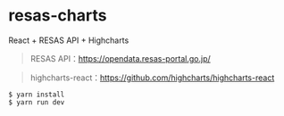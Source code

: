# resas-charts

React + RESAS API + Highcharts

> RESAS API：https://opendata.resas-portal.go.jp/

>highcharts-react：https://github.com/highcharts/highcharts-react

```
$ yarn install
$ yarn run dev
```